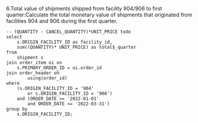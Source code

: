 6.Total value of shipments shipped from facility 904/906 to first quarter:Calculate the total monetary value of shipments that originated from facilities 904 and 906 during the first quarter.
```
-- (QUANTITY - CANCEL_QUANTITY)*UNIT_PRICE todo
select
	s.ORIGIN_FACILITY_ID as facility_id,
	sum((QUANTITY)* UNIT_PRICE) as total$_quarter
from
	shipment s
join order_item oi on
	s.PRIMARY_ORDER_ID = oi.order_id
join order_header oh
		using(order_id)
where
	(s.ORIGIN_FACILITY_ID = '904'
		or s.ORIGIN_FACILITY_ID = '906')
	and (ORDER_DATE >= '2022-01-01'
		and ORDER_DATE <= '2022-03-31')
group by
	s.ORIGIN_FACILITY_ID;
```
